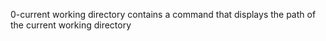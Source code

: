 0-current working directory contains a command that displays the path of the current working directory
